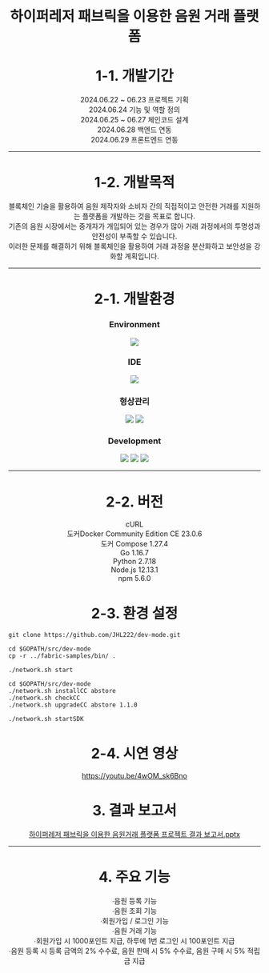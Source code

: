 <div align="center">
   
# 하이퍼레저 패브릭을 이용한 음원 거래 플랫폼

# 1-1. 개발기간

2024.06.22 ~ 06.23 프로젝트 기획 <br/>
2024.06.24 기능 및 역할 정의 <br/>
2024.06.25 ~ 06.27 체인코드 설계 <br/>
2024.06.28 백엔드 연동 <br/>
2024.06.29 프론트엔드 연동 <br/>

***

# 1-2. 개발목적

블록체인 기술을 활용하여 음원 제작자와 소비자 간의 직접적이고 안전한 거래를 지원하는 플랫폼을 개발하는 것을 목표로 합니다. <br/>
기존의 음원 시장에서는 중개자가 개입되어 있는 경우가 많아 거래 과정에서의 투명성과 안전성이 부족할 수 있습니다. <br/>
이러한 문제를 해결하기 위해 블록체인을 활용하여 거래 과정을 분산화하고 보안성을 강화할 계획입니다. <br/>
   
***

# 2-1. 개발환경

### Environment

<img src="https://img.shields.io/badge/Linux-FCC624?style=flat-square&logo=Linux&logoColor=white"/>

### IDE
<img src="https://img.shields.io/badge/Visual&nbsp;Studio&nbsp;Code-007ACC?style=flat-square&logo=VisualStudioCode&logoColor=white"/>

### 형상관리

<img src="https://img.shields.io/badge/Git-F05032?style=flat-square&logo=Git&logoColor=white"/>
<img src="https://img.shields.io/badge/GitHub-181717?style=flat-square&logo=GitHub&logoColor=white"/><br/>

### Development

<img src="https://img.shields.io/badge/Express-000000?style=flat-square&logo=Express&logoColor=white"/>
<img src="https://img.shields.io/badge/Angular-0F0F11?style=flat-square&logo=Angular&logoColor=white"/>
<img src="https://img.shields.io/badge/JavaScript-F7DF1E?style=flat-square&logo=JavaScript&logoColor=white"/>

***

# 2-2. 버전

cURL <br/>
도커Docker Community Edition CE 23.0.6 <br/>
도커 Compose 1.27.4<br/>
Go 1.16.7 <br/>
Python 2.7.18 <br/>
Node.js 12.13.1 <br/>
npm 5.6.0 <br/>

# 2-3. 환경 설정
</div>

```
git clone https://github.com/JHL222/dev-mode.git
```
```
cd $GOPATH/src/dev-mode
cp -r ../fabric-samples/bin/ .
```
```
./network.sh start
```
```
cd $GOPATH/src/dev-mode
./network.sh installCC abstore
./network.sh checkCC
./network.sh upgradeCC abstore 1.1.0
```
```
./network.sh startSDK
```

<div align="center">

# 2-4. 시연 영상

https://youtu.be/4wOM_sk6Bno

# 3. 결과 보고서
[하이퍼레저 패브릭을 이용한 음원거래 플랫폼 프로젝트 결과 보고서.pptx](https://github.com/user-attachments/files/16200523/default.pptx)

***

# 4. 주요 기능

∙음원 등록 기능 <br/>
∙음원 조회 기능 <br/>
∙회원가입 / 로그인 기능 <br/>
∙음원 거래 기능 <br/>
∙회원가입 시 1000포인트 지급, 하루에 1번 로그인 시 100포인트 지급<br/>
∙음원 등록 시 등록 금액의 2% 수수료, 음원 판매 시 5% 수수료, 음원 구매 시 5% 적립금 지급<br/>


</div>
